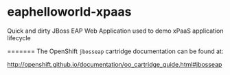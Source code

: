 eaphelloworld-xpaas
===================

Quick and dirty JBoss EAP Web Application used to demo xPaaS application lifecycle

=======
The OpenShift `jbosseap` cartridge documentation can be found at:

http://openshift.github.io/documentation/oo_cartridge_guide.html#jbosseap
